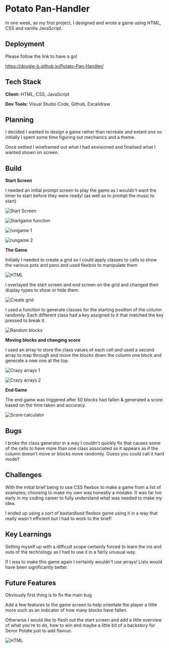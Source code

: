 
# Potato Pan-Handler

In one week, as my first project, I designed and wrote a game using HTML, CSS and vanilla JavaScript.




## Deployment

Please follow the link to have a go!

https://dougie-b.github.io/Potato-Pan-Handler/
## Tech Stack

**Client:** HTML, CSS, JavaScript

**Dev Tools:** Visual Studio Code, Github, Excalidraw
## Planning

I decided I wanted to design a game rather than recreate and extant one so initially I spent some time figuring out mechanics and a theme.

Once settled I wireframed out what I had envisioned and finalised what I wanted shown on screen.
## Build

**Start Screen** 

I needed an initial prompt screen to play the game as I wouldn't want the timer to start before they were ready! (as well as to prompt the music to start)

![Start Screen](https://i.postimg.cc/MpRgZp1V/Screenshot-2022-04-08-at-03-08-57.png)

![Startgame function](https://i.postimg.cc/Zqxg3s7q/Screenshot-2022-04-08-at-03-12-45.png)

![rungame 1](https://i.postimg.cc/HxShvcCD/Screenshot-2022-04-08-at-03-12-53.png)

![rungame 2](https://i.postimg.cc/DZfNcQHP/Screenshot-2022-04-08-at-03-13-07.png)

**The Game**

Initially I needed to create a grid so I could apply classes to cells to show the various pots and pans and used flexbox to manipulate them

![HTML](https://i.postimg.cc/hvf3kDSJ/Screenshot-2022-04-08-at-03-11-40.png)

I overlayed the start screen and end screen on the grid and changed their display types to show or hide them.

![Create grid](https://i.postimg.cc/fRS4pvHz/Screenshot-2022-04-08-at-03-37-19.png)

I used a function to generate classes for the starting position of the column randomly. Each different class had a key assigned to it that matched the key pressed to break it.

![Random blocks](https://i.postimg.cc/vm5JHZFC/Screenshot-2022-04-08-at-03-38-54.png)

**Moving blocks and changing score**

I used an array to store the class values of each cell and used a second array to map through and move the blocks down the column one block and generate a new one at the top.

![Crazy arrays 1](https://i.postimg.cc/qR09tHpq/Screenshot-2022-04-08-at-03-43-31.png)

![Crazy arrays 2](https://i.postimg.cc/9MpsZgfp/Screenshot-2022-04-08-at-03-43-53.png)

**End Game** 

The end game was triggered after 50 blocks had fallen & generated a score based on the time taken and accuracy.

![Score calculator](https://i.postimg.cc/nL88JQ5v/Screenshot-2022-04-08-at-03-52-28.png)
## Bugs

I broke the class generator in a way I couldn't quickly fix that causes some of the cells to have more than one class associated so it appears as if the column doesn't move or blocks move randomly. Guess you could call it hard mode?
## Challenges

With the initial brief being to use CSS flexbox to make a game from a list of examples; choosing to make my own was honestly a mistake. It was far too early in my coding career to fully understand what was needed to make my idea.

I ended up using a sort of bastardised flexbox game using it in a way that really wasn't efficient but I had to work to the brief!
## Key Learnings

Setting myself up with a difficult scope certainly forced to learn the ins and outs of the technology as I had to use it in a fairly unusual way.

If I was to make this game again I certainly wouldn't use arrays! Lists would have been significantly better.
## Future Features

Obviously first thing is to fix the main bug 

Add a few features to the game screen to help orientate the player a little more such as an indicator of how many blocks have fallen.

Otherwise I would like to flesh out the start screen and add a little overview of what you're to do, how to win and maybe a little bit of a backstory for Senor Potate just to add flavour.

![HTML](https://i.postimg.cc/XYnWG5x4/Screenshot-2022-04-08-at-04-11-33.png)
